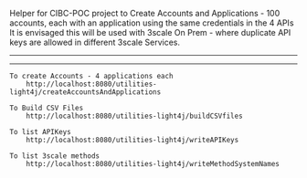 Helper for CIBC-POC project to 
	Create Accounts and Applications - 100 accounts, each with an application using the same credentials in the 4 APIs
	It is envisaged this will be used with 3scale On Prem - where duplicate API keys are allowed in different 3scale Services.

********************************************************
********************************************************
	To create Accounts - 4 applications each
		http://localhost:8080/utilities-light4j/createAccountsAndApplications
	
	To Build CSV Files
		http://localhost:8080/utilities-light4j/buildCSVfiles
	
	To list APIKeys
		http://localhost:8080/utilities-light4j/writeAPIKeys
	
	To list 3scale methods
		http://localhost:8080/utilities-light4j/writeMethodSystemNames
	






